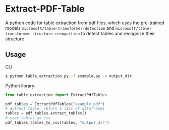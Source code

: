 # Extract-PDF-Table

A python code for table extraction from pdf files, 
which uses the pre-trained models `microsoft/table-transformer-detection`
and `microsoft/table-transformer-structure-recognition` to detect tables and recognize their structure

## Usage

CLI:
```sh
$ python table_extraction.py -f example.py -o output_dir
```

Python library:
```python
from table_extraction import ExtractPdfTables

pdf_tables = ExtractPdfTables("example.pdf")
# extract table, return a list of dataframes
tables = pdf_tables.extract_tables()
# save tables as csv
pdf_tables.tables_to_csv(tables, "output_dir")
```

